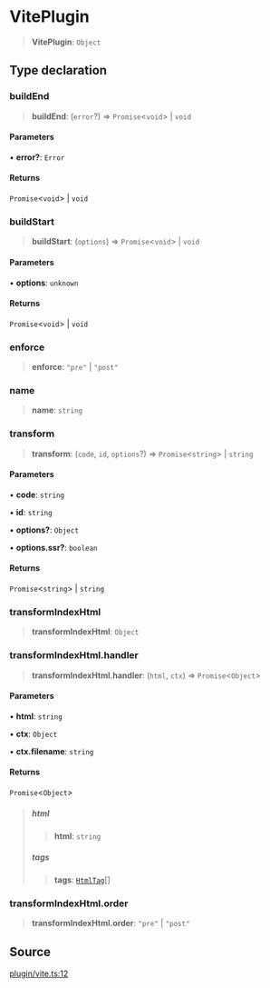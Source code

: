 # VitePlugin

> **VitePlugin**: `Object`

## Type declaration

### buildEnd

> **buildEnd**: (`error`?) => `Promise`\<`void`\> \| `void`

#### Parameters

• **error?**: `Error`

#### Returns

`Promise`\<`void`\> \| `void`

### buildStart

> **buildStart**: (`options`) => `Promise`\<`void`\> \| `void`

#### Parameters

• **options**: `unknown`

#### Returns

`Promise`\<`void`\> \| `void`

### enforce

> **enforce**: `"pre"` \| `"post"`

### name

> **name**: `string`

### transform

> **transform**: (`code`, `id`, `options`?) => `Promise`\<`string`\> \| `string`

#### Parameters

• **code**: `string`

• **id**: `string`

• **options?**: `Object`

• **options\.ssr?**: `boolean`

#### Returns

`Promise`\<`string`\> \| `string`

### transformIndexHtml

> **transformIndexHtml**: `Object`

### transformIndexHtml.handler

> **transformIndexHtml.handler**: (`html`, `ctx`) => `Promise`\<`Object`\>

#### Parameters

• **html**: `string`

• **ctx**: `Object`

• **ctx\.filename**: `string`

#### Returns

`Promise`\<`Object`\>

> ##### html
>
> > **html**: `string`
>
> ##### tags
>
> > **tags**: [`HtmlTag`](HtmlTag.md)[]
>

### transformIndexHtml.order

> **transformIndexHtml.order**: `"pre"` \| `"post"`

## Source

[plugin/vite.ts:12](https://github.com/Elringus/Imgit/blob/f5cda02/src/plugin/vite.ts#L12)
